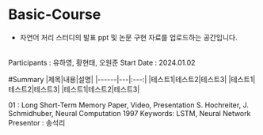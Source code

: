 # Basic-Course
- 자연어 처리 스터디의 발표 ppt 및 논문 구현 자료를 업로드하는 공간입니다.
</br>
Participants : 유하영, 황현태, 오원준
Start Date : 2024.01.02
</br>

#Summary
|제목|내용|설명|
|------|---|:---:|
|테스트1|테스트2|테스트3|
|테스트1|테스트2|테스트3|
|테스트1|테스트2|테스트3|

01 : Long Short-Term Memory
Paper, Video, Presentation
S. Hochreiter, J. Schmidhuber, Neural Computation 1997
Keywords: LSTM, Neural Network
Presentor : 송석리

